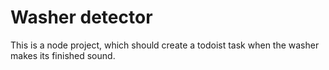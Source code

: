 # Washer detector
This is a node project, which should create a todoist task when the washer makes its finished sound.